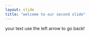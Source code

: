 ```yaml
---
layout: slide
title: "welcome to our second slide"
---
```

your text
use the left arrow to go back!
